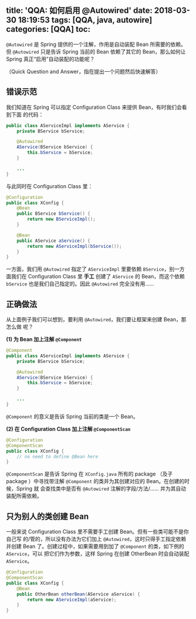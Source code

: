 title: 'QQA: 如何启用 @Autowired'
date: 2018-03-30 18:19:53
tags: [QQA, java, autowire]
categories: [QQA]
toc:
---

`@Autowired` 是 Spring 提供的一个注解，作用是自动装配 Bean 所需要的依赖。但
`@Autowired` 只是告诉 Spring 当前的 Bean 依赖了其它的 Bean，那么如何让 Spring
真正“启用”自动装配的功能呢？

（Quick Question and Answer，指在提出一个问题然后快速解答）

<!--more-->

## 错误示范

我们知道在 Spring 可以指定 Configuration Class 来提供 Bean，有时我们会看到下面
的代码：

```java
public class AServiceImpl implements AService {
    private BService bService;

    @Autowired
    AService(BService bService) {
        this.bService = bService;
    }

    ...
}
```

与此同时在 Configuration Class 里：

```java
@Configuration
public class XConfig {
    @Bean
    public BService bService() {
        return new BServiceImpl();
    }

    @Bean
    public AService aService() {
        return new AServiceImpl(bService());
    }
}
```

一方面，我们用 `@Autowired` 指定了 `AServiceImpl` 里要依赖 `BService`，别一方
面我们在 Configuration Class 里 **手工** 创建了 `AService` 的 Bean，而这个依赖
`bService` 也是我们自己指定的。因此 `@Autowired` 完全没有用……

## 正确做法

从上面例子我们可以想到，要利用 `@Autowired`，我们要让框架来创建 Bean，那怎么做
呢？

**(1) 为 Bean 加上注解 `@Component`**

```java
@Component
public class AServiceImpl implements AService {
    private BService bService;

    @Autowired
    AService(BService bService) {
        this.bService = bService;
    }

    ...
}
```

`@Component` 的意义是告诉 Spring 当前的类是一个 Bean。

**(2) 在 Configuration Class 加上注解 `@ComponentScan`**


```java
@Configuration
@ComponentScan
public class XConfig {
    // no need to define @Bean here
}
```

`@ComponentScan` 是告诉 Spring 在 `XConfig.java` 所有的 package （及子 package
）中寻找带注解 `@Component` 的类并为其创建对应的 Bean。在创建的时候，Spring 就
会查找类中是否有 `@Autowired` 注解的字段/方法/…… 并为其自动装配所需依赖。

## 只为别人的类创建 Bean

一般来说 Configuration Class 里不需要手工创建 Bean。但有一些类可能不是你自己写
的/管的，所以没有办法为它们加上 `@Autowired`，这时只得手工指定依赖并创建 Bean
了。创建过程中，如果需要用到加了 `@Component` 的类，如下例的 `AService`，可以
把它们作为参数，这样 Spring 在创建 OtherBean 时会自动装配 `AService`。

```java
@Configuration
@ComponentScan
public class XConfig {
    @Bean
    public OtherBean otherBean(AService aService) {
        return new AServiceImpl(aService);
    }
}
```
